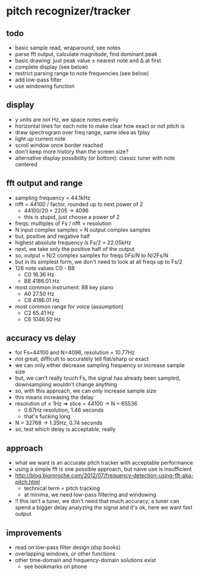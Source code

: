 # pitch recognizer/tracker

## todo

- basic sample read, wraparound, see notes
- parse fft output, calculate magnitude, find dominant peak
- basic drawing: just peak value ± nearest note and Δ at first
- complete display (see below)
- restrict parsing range to note frequencies (see below)
- add low-pass filter
- use windowing function


## display

- y units are not Hz, we space notes evenly
- horizontal lines for each note to make clear how exact or not pitch is
- draw spectrogram over freq range, same idea as fplay
- light up current note
- scroll window once border reached
- don't keep more history than the screen size?
- alternative display possibility (or bottom): classic tuner with note centered


## fft output and range

- sampling frequency = 44.1kHz
- nfft = 44100 / factor, rounded up to next power of 2
	* 44100/20 = 2205 → 4096
	* this is stupid, just choose a power of 2
- freqs: multiples of Fs / nfft = resolution
- N input complex samples = N output complex samples
- but, positive and negative half
- highest absolute frequency is Fs/2 = 22.05kHz
- next, we take only the positive half of the output
- so, output = N/2 complex samples for freqs 0*Fs/N to N/2*Fs/N
- but in its simplest form, we don't need to look at all freqs up to Fs/2
- 128 note values C0 - B8
	* C0 16.36 Hz
	* B8 4186.01 Hz
- most common instrument: 88 key piano
	* A0 27.50 Hz
	* C8 4186.01 Hz
- most common range for voice (assumption)
	* C2 65.41 Hz
	* C6 1046.50 Hz


## accuracy vs delay

- for Fs=44100 and N=4096, resolution = 10.77Hz
- not great, difficult to accurately tell flat/sharp or exact
- we can only either decrease sampling frequency or increase sample size
- but, we can't really touch Fs,
the signal has already been sampled,
downsampling wouldn't change anything
- so, with this approach, we can only increase sample size
- this means increasing the delay
- resolution of ≤ 1Hz ⇒ slice = 44100 → N = 65536
	* 0.67Hz resolution, 1.46 seconds
	* that's fucking long
- N = 32768 → 1.35Hz, 0.74 seconds
- so, test which delay is acceptable, really


## approach

- what we want is an accurate pitch tracker with acceptable performance
- using a simple fft is one possible approach,
but naive use is insufficient
- http://blog.bjornroche.com/2012/07/frequency-detection-using-fft-aka-pitch.html
	* technical term = pitch tracking
	* at minima, we need low-pass filtering and windowing
- !! this isn't a tuner, we don't need that much accuracy;
a tuner can spend a bigger delay analyzing the signal and it's ok,
here we want fast output


## improvements

- read on low-pass filter design (dsp books)
- overlapping windows, or other functions
- other time-domain and frequency-domain solutions exist
	* see bookmarks on phone
